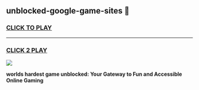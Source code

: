 
## unblocked-google-game-sites 👋
<h3>
<a href="https://premium.freeplayer.one?title=unblocked-google-game-sites&ref=14F">CLICK TO PLAY</a></h3>
<hr>

<h3>
<a href="https://premium.freeplayer.one?title=unblocked-google-game-sites&ref=14F">CLICK 2 PLAY</a>
  
</h3>

<a href="https://premium.freeplayer.one?title=unblocked-google-game-sites&ref=12F/"><img src="https://clearcache.store/games.png"></a>


**worlds hardest game unblocked: Your Gateway to Fun and Accessible Online Gaming**
